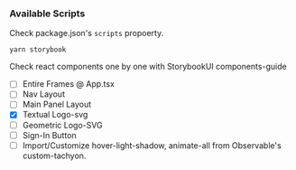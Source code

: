 ### Available Scripts 
Check package.json's `scripts` propoerty.

`yarn storybook` 

Check react components one by one with StorybookUI components-guide
- [ ] Entire Frames @ App.tsx
- [ ] Nav Layout
- [ ] Main Panel Layout
- [x] Textual Logo-svg
- [ ] Geometric Logo-SVG
- [ ] Sign-In Button
- [ ] Import/Customize hover-light-shadow, animate-all from Observable's custom-tachyon.
